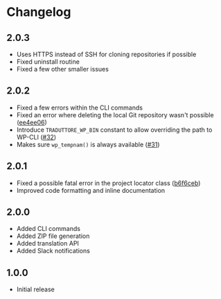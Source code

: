 # Changelog

## 2.0.3

* Uses HTTPS instead of SSH for cloning repositories if possible
* Fixed uninstall routine
* Fixed a few other smaller issues

## 2.0.2

* Fixed a few errors within the CLI commands
* Fixed an error where deleting the local Git repository wasn't possible ([ee4ee06](https://github.com/wearerequired/traduttore/commit/ee4ee0626b009f88e40362b22dd69c9092e742e5))
* Introduce `TRADUTTORE_WP_BIN` constant to allow overriding the path to WP-CLI ([#32](https://github.com/wearerequired/traduttore/pull/32))
* Makes sure `wp_tempnam()` is always available ([#31](https://github.com/wearerequired/traduttore/pull/31))

## 2.0.1

* Fixed a possible fatal error in the project locator class ([b6f6ceb](https://github.com/wearerequired/traduttore/commit/b6f6cebbed32f67d5891726c00f7d6bc44f42ff2))
* Improved code formatting and inline documentation

## 2.0.0

* Added CLI commands
* Added ZIP file generation
* Added translation API
* Added Slack notifications

## 1.0.0

* Initial release
